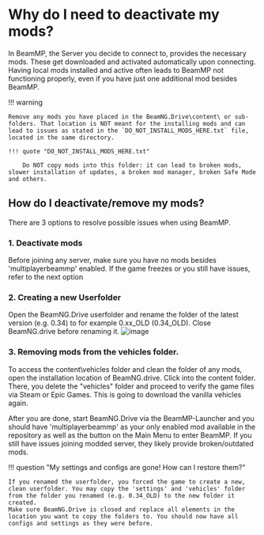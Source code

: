 # Why do I need to deactivate my mods?

In BeamMP, the Server you decide to connect to, provides the necessary mods. These get downloaded and activated automatically upon connecting.
Having local mods installed and active often leads to BeamMP not functioning properly, even if you have just one additional mod besides BeamMP.

!!! warning

    Remove any mods you have placed in the BeamNG.Drive\content\ or sub-folders. That location is NOT meant for the installing mods and can lead to issues as stated in the `DO_NOT_INSTALL_MODS_HERE.txt` file, located in the same directory.

    !!! quote "DO_NOT_INSTALL_MODS_HERE.txt"
    
        Do NOT copy mods into this folder: it can lead to broken mods, slower installation of updates, a broken mod manager, broken Safe Mode and others.
        

## How do I deactivate/remove my mods?

There are 3 options to resolve possible issues when using BeamMP.

### 1. Deactivate mods 
Before joining any server, make sure you have no mods besides 'multiplayerbeammp' enabled.
If the game freezes or you still have issues, refer to the next option

### 2. Creating a new Userfolder
Open the BeamNG.Drive userfolder and rename the folder of the latest version (e.g. 0.34) to for example 0.xx_OLD (0.34_OLD). Close BeamNG.drive before renaming it.
![image](https://github.com/user-attachments/assets/377166df-6796-4eb1-bbec-3cfcfd95cd03)

### 3. Removing mods from the vehicles folder.
To access the content\vehicles folder and clean the folder of any mods, open the installation location of BeamNG.drive.
Click into the content folder. There, you delete the "vehicles" folder and proceed to verify the game files via Steam or Epic Games. This is going to download the vanilla vehicles again.

After you are done, start BeamNG.Drive via the BeamMP-Launcher and you should have 'multiplayerbeammp' as your only enabled mod available in the repository as well as the button on the Main Menu to enter BeamMP.
If you still have issues joining modded server, they likely provide broken/outdated mods.

!!! question "My settings and configs are gone! How can I restore them?"

    If you renamed the userfolder, you forced the game to create a new, clean userfolder. You may copy the 'settings' and 'vehicles' folder from the folder you renamed (e.g. 0.34_OLD) to the new folder it created.
    Make sure BeamNG.Drive is closed and replace all elements in the location you want to copy the folders to. You should now have all configs and settings as they were before.
